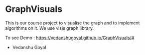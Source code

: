 # GraphVisuals

This is our course project to visualise the graph and to implement algorithms on it.
We use visjs graph library.

To see Demo : https://vedanshugoyal.github.io/GraphVisuals/#

- Vedanshu Goyal

